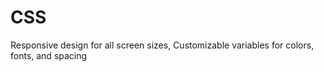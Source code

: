 # CSS
Responsive design for all screen sizes, Customizable variables for colors, fonts, and spacing
